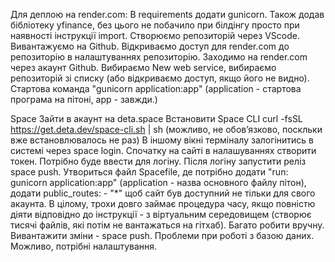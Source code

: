 Для деплою на render.com:
В requirements додати gunicorn.
Також додав бібліотеку yfinance, без цього не побачило при білдінгу просто при наявності інструкції import.
Створюємо репозиторій через VScode.
Вивантажуємо на Github.
Відкриваємо доступ для render.com до репозиторію в налаштуваннях репозиторію.
Заходимо на render.com через акаунт Github.
Вибираємо New web service, вибираємо репозиторій зі списку (або відкриваємо доступ, якщо його не видно).
Стартова команда "gunicorn application:app" (application - стартова програма на пітоні, app - завжди.)

Space
Зайти в акаунт на deta.space
Встановити Space CLI curl -fsSL https://get.deta.dev/space-cli.sh | sh (можливо, не обовʼязково, поскльки вже встановлювалось не раз)
В іншому вікні терміналу залогінитись в системі через space login. Спочатку на сайті в налашуваннях створити токен. Потрібно буде ввести для логіну.
Після логіну запустити реліз space push.
Утвориться файл Spacefile, де потрібно додати "run: gunicorn application:app" (application - назва основного файлу пітон), додати public_routes:
    - "*"
щоб сайт був доступний не тільки для свого акаунта.
В цілому, трохи довго займає процедура часу, якщо повністю діяти відповідно до інструкції - з віртуальним середовищем (створює тисячі файлів, які потім не вантажаться на гітхаб). Багато робити вручну.
Вивантажити зміни - space push.
Проблеми при роботі з базою даних. Можливо, потрібні налаштування.



